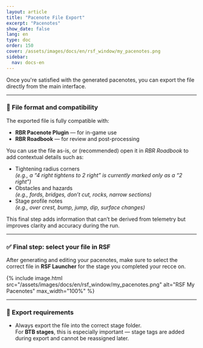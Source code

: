 ```yaml
---
layout: article
title: "Pacenote File Export"
excerpt: "Pacenotes"
show_date: false
lang: en
type: doc
order: 150
cover: /assets/images/docs/en/rsf_window/my_pacenotes.png
sidebar:
  nav: docs-en
---
```


Once you're satisfied with the generated pacenotes, you can export the file directly from the main interface.

---

### 📂 File format and compatibility

The exported file is fully compatible with:

- **RBR Pacenote Plugin** — for in-game use  
- **RBR Roadbook** — for review and post-processing

You can use the file as-is, or (recommended) open it in *RBR Roadbook* to add contextual details such as:

- Tightening radius corners  
  *(e.g., a “4 right tightens to 2 right” is currently marked only as a “2 right”)*  
- Obstacles and hazards  
  *(e.g., fords, bridges, don’t cut, rocks, narrow sections)*  
- Stage profile notes  
  *(e.g., over crest, bump, jump, dip, surface changes)*

This final step adds information that can’t be derived from telemetry but improves clarity and accuracy during the run.

---

### ✅ Final step: select your file in RSF

After generating and editing your pacenotes, make sure to select the correct file in **RSF Launcher** for the stage you completed your recce on.

{% include image.html
   src="/assets/images/docs/en/rsf_window/my_pacenotes.png"
   alt="RSF My Pacenotes"
   max_width="100%" %}

---

### 📌 Export requirements

- Always export the file into the correct stage folder.  
  For **BTB stages**, this is especially important — stage tags are added during export and cannot be reassigned later.
